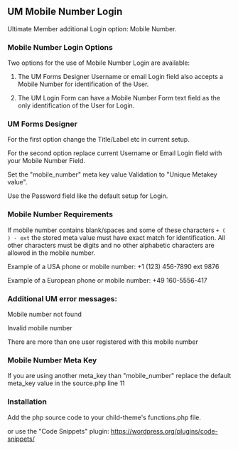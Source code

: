 ## UM Mobile Number Login
Ultimate Member additional Login option: Mobile Number.
### Mobile Number Login Options
Two options for the use of Mobile Number Login are available:

1. The UM Forms Designer Username or email Login field also accepts a Mobile Number for identification of the User.

2. The UM Login Form can have a Mobile Number Form text field as the only identification of the User for Login.
### UM Forms Designer
For the first option change the Title/Label etc in current setup.

For the second option replace current Username or Email Login field with your Mobile Number Field.

Set the "mobile_number" meta key value Validation to "Unique Metakey value".

Use the Password field like the default setup for Login.
### Mobile Number Requirements
If mobile number contains blank/spaces and some of these characters <code>+ ( ) - ext</code>  the stored meta value must have exact match for identification. All other characters must be digits and no other alphabetic characters are allowed in the mobile number.

Example of a USA phone or mobile number:  +1 (123) 456-7890 ext 9876

Example of a European phone or mobile number: +49 160-5556-417
### Additional UM error messages:
Mobile number not found

Invalid mobile number

There are more than one user registered with this mobile number
### Mobile Number Meta Key
If you are using another meta_key than "mobile_number" replace the default meta_key value in the source.php line 11

### Installation
Add the php source code to your child-theme's functions.php file.

or use the "Code Snippets" plugin: https://wordpress.org/plugins/code-snippets/
